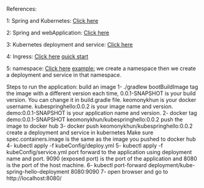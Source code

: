 References:

1: Spring and Kubernetes: [Click here](https://spring.io/guides/gs/spring-boot-kubernetes/)

2: Spring and webApplication: [Click here](https://spring.io/guides/gs/spring-boot/)

3: Kubernetes deployment and service: [Click here](https://kubernetes.io/docs/concepts/workloads/controllers/deployment/)

4: Ingress: [Click here](https://kubernetes.io/docs/concepts/services-networking/ingress/)
[quick start](https://kubernetes.github.io/ingress-nginx/deploy/#quick-start)

5: namespace: [Click here](https://kubernetes.io/docs/concepts/overview/working-with-objects/namespaces/)
[example:](https://cloud.google.com/blog/products/containers-kubernetes/kubernetes-best-practices-organizing-with-namespaces)
we create a namespace then we create a deployment and service in that namespace.



Steps to run the application:
build an image
1- ./gradlew bootBuildImage
tag the image with a different version each time, 0.0.1-SNAPSHOT is your build version. 
You can change it in build.gradle file.
keomonykhun is your docker username.
kubespringhello:0.0.2 is your image name and version.
demo:0.0.1-SNAPSHOT is your application name and version.
2- docker tag demo:0.0.1-SNAPSHOT keomonykhun/kubespringhello:0.0.2
push the image to docker hub
3- docker push keomonykhun/kubespringhello:0.0.2
create a deployment and service in kubernetes
Make sure spec.containers.image is the same as the image you pushed to docker hub
4- kubectl apply -f kubeConfig/deploy.yml 
5- kubectl apply -f kubeConfig/service.yml
port forward to the application using deployment name and port. 
9090 (exposed port) is the port of the application and 8080 is the port of the host machine.
6- kubectl port-forward deployment/kube-spring-hello-deployment 8080:9090
7- open browser and go to http://localhost:8080/